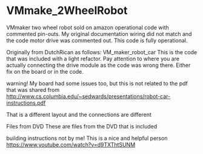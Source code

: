 # VMmake_2WheelRobot
VMmaker two wheel robot sold on amazon operational code with commented pin-outs.
My original documentation wiring did not match and the code motor drive was commented out.  This code is fully operational.

Originally from DutchRican as follows:
VM_maker_robot_car
This is the code that was included with a light refactor. Pay attention to where you are actually connecting the drive module as the code was wrong there. Either fix on the board or in the code.

warning!
My board had some issues too, but this is not related to the pdf that was shared from http://www.cs.columbia.edu/~sedwards/presentations/robot-car-instructions.pdf

That is a different layout and the connections are different

Files from DVD
These are files from the DVD that is included

building instructions not by me! This is a nice and helpful person
https://www.youtube.com/watch?v=d9TXThtSUNM
